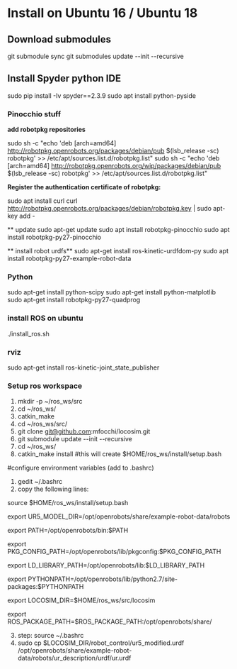 
# Install on Ubuntu 16 / Ubuntu 18
## Download submodules 
git submodule sync
git submodules update --init --recursive

## Install Spyder python IDE

sudo pip install -Iv spyder==2.3.9
sudo apt install python-pyside

### Pinocchio stuff

**add robotpkg repositories**

sudo sh -c "echo 'deb [arch=amd64] http://robotpkg.openrobots.org/packages/debian/pub $(lsb_release -sc) robotpkg' >> /etc/apt/sources.list.d/robotpkg.list"
sudo sh -c "echo 'deb [arch=amd64] http://robotpkg.openrobots.org/wip/packages/debian/pub $(lsb_release -sc) robotpkg' >> /etc/apt/sources.list.d/robotpkg.list"

**Register the authentication certificate of robotpkg:**

sudo apt install curl
curl http://robotpkg.openrobots.org/packages/debian/robotpkg.key | sudo apt-key add -

** update
sudo apt-get update
sudo apt install robotpkg-pinocchio
sudo apt install robotpkg-py27-pinocchio

** install robot urdfs**
sudo apt-get install ros-kinetic-urdfdom-py
sudo apt install robotpkg-py27-example-robot-data

###  Python
sudo apt-get install python-scipy
sudo apt-get install python-matplotlib
sudo apt-get install robotpkg-py27-quadprog 

### install ROS on ubuntu

./install_ros.sh


### rviz
sudo apt-get install ros-kinetic-joint_state_publisher


### Setup ros workspace

1) mkdir -p ~/ros_ws/src
2) cd ~/ros_ws/
3) catkin_make
4) cd ~/ros_ws/src/ 
5) git clone git@github.com:mfocchi/locosim.git
6) git submodule update --init --recursive
7) cd ~/ros_ws/ 
8) catkin_make install  #this will create $HOME/ros_ws/install/setup.bash

#configure environment variables (add to .bashrc)
1) gedit  ~/.bashrc
2) copy the following lines:

source $HOME/ros_ws/install/setup.bash

export UR5_MODEL_DIR=/opt/openrobots/share/example-robot-data/robots

export PATH=/opt/openrobots/bin:$PATH

export PKG_CONFIG_PATH=/opt/openrobots/lib/pkgconfig:$PKG_CONFIG_PATH

export LD_LIBRARY_PATH=/opt/openrobots/lib:$LD_LIBRARY_PATH

export PYTHONPATH=/opt/openrobots/lib/python2.7/site-packages:$PYTHONPATH

export LOCOSIM_DIR=$HOME/ros_ws/src/locosim

export ROS_PACKAGE_PATH=$ROS_PACKAGE_PATH:/opt/openrobots/share/

3) step: source ~/.bashrc
4) sudo cp $LOCOSIM_DIR/robot_control/ur5_modified.urdf /opt/openrobots/share/example-robot-data/robots/ur_description/urdf/ur.urdf